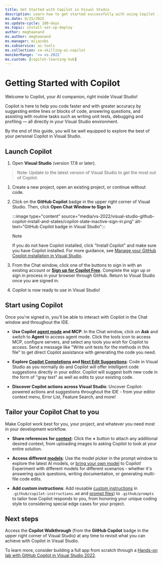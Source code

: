 ```yaml
---
title: Get Started with Copilot in Visual Studio 
description: Learn how to get started successfully with using Copilot in Visual Studio.
ms.date: 8/25/2025
ms.update-cycle: 180-days
ms.topic: install-set-up-deploy
author: meghaanand
ms.author: meghaanand
ms.manager: mijacobs
ms.subservice: ai-tools
ms.collection: ce-skilling-ai-copilot 
monikerRange: '>= vs-2022'
ms.custom: [copilot-learning-hub]
---
```


# Getting Started with Copilot

Welcome to Copilot, your AI companion, right inside Visual Studio!

Copilot is here to help you code faster and with greater accuracy by suggesting entire lines or blocks of code, answering questions, and assisting with routine tasks such as writing unit tests, debugging and profiling — all directly in your Visual Studio environment.

By the end of this guide, you will be well equipped to explore the best of your personal Copilot in Visual Studio.

## Launch Copilot
1. Open **Visual Studio** (version 17.8 or later).
> Note: Update to the latest version of Visual Studio to get the most out of Copilot.
1. Create a new project, open an existing project, or continue without code.
1. Click on the **GitHub Copilot** badge in the upper right corner of Visual Studio. Then, click **Open Chat Window to Sign In**

   :::image type="content" source="media/vs-2022/visual-studio-github-copilot-install-and-states/copilot-state-inactive-sign-in.png" alt-text="GitHub Copilot badge in Visual Studio":::

    > [!NOTE]
    > If you do not have Copilot installed, click "Install Copilot" and make sure you have Copilot installed. For more guidance, see [Manage your GitHub Copilot installation in Visual Studio](visual-studio-github-copilot-install-and-states.md).

1. From the Chat window, click one of the buttons to sign in with an existing account or [**Sign up for Copilot Free**](copilot-free-plan.md). Complete the sign up or sign in process in your browser through GitHub. Return to Visual Studio once you are signed in.
1. Copilot is now ready to use in Visual Studio!

## Start using Copilot
Once you're signed in, you'll be able to interact with Copilot in the Chat window and throughout the IDE.

- **Use Copilot [agent mode](copilot-agent-mode.md) and MCP**: In the Chat window, click on **Ask** and switch to **Agent** to access agent mode. Click the tools icon to access MCP, configure servers, and select any tools you wish for Copilot to access. Send a message like "Write unit tests for the methods in this file" to get direct Copilot assistance with generating the code you need.

- **Explore [Copilot Completions](visual-studio-github-copilot-extension.md) and [Next Edit Suggestions](copilot-next-edit-suggestions.md)**: Code in Visual Studio as you normally do and Copilot will offer intelligent code suggestions directly in your editor. Copilot will suggest both new code in the form of "gray text" as well as edits to your existing code.

- **Discover Copilot actions across Visual Studio**: Uncover Copilot-powered actions and suggestions throughout the IDE - from your editor context menu, Error List, Feature Search, and more!

## Tailor your Copilot Chat to you
Make Copilot work best for you, your project, and whatever you need most in your development workflow.

- **Share references for [context](copilot-chat-context-references.md)**: Click the **+** button to attach any additional desired context, from uploading images to asking Copilot to look at your entire solution.

- **Access different [models](copilot-usage-and-models.md#understand-model-selection)**: Use the model picker in the prompt window to explore the latest AI models, or [bring your own model](https://devblogs.microsoft.com/visualstudio/bring-your-own-model-visual-studio-chat/) to Copilot! Experiment with different models for different scenarios - whether it's answering quick questions, writing documentation, or generating multi-file code edits.

- **Add custom instructions**: Add reusable [custom instructions](copilot-chat-context.md#enable-custom-instructions) in `.github/copilot-instructions.md` and [prompt files](copilot-chat-context.md#use-prompt-files)) to `.github/prompts` to tailor how Copilot responds to you, from honoring your unique coding style to considering special edge cases for your project.

## Next steps

Access the **Copilot Walkthrough** (from the **GitHub Copilot** badge in the upper right corner of Visual Studio) at any time to revisit what you can achieve with Copilot in Visual Studio.

To learn more, consider building a full app from scratch through a [Hands-on lab with GitHub Copilot in Visual Studio 2022](https://github.com/dotnet-presentations/build-2025-lab300).
